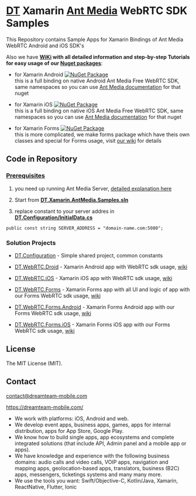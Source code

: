 # [DT](https://dreamteam-mobile.com/) Xamarin [Ant Media](https://antmedia.io/) WebRTC SDK Samples

This Repository contains Sample Apps for Xamarin Bindings of Ant Media WebRTC Android and iOS SDK's

Also we have **[WiKi](https://github.com/DreamTeamMobile/Xamarin.AntMedia.Samples/wiki) with all detailed information and step-by-step Tutorials for easy usage of our [Nuget packages](https://www.nuget.org/packages?q=antmedia+dreamteammobile)**:

* for Xamarin Android [![NuGet Package](https://buildstats.info/nuget/DT.Xamarin.AntMedia.WebRTC.Android)](https://www.nuget.org/packages/DT.Xamarin.AntMedia.WebRTC.Android/)
<br>this is a full binding on native Android Ant Media Free WebRTC SDK, same namespaces so you can use [Ant Media documentation](https://github.com/ant-media/Ant-Media-Server/wiki/WebRTC-Android-SDK-Documentation) for that nuget

* for Xamarin iOS [![NuGet Package](https://buildstats.info/nuget/DT.Xamarin.AntMedia.WebRTC.iOS)](https://www.nuget.org/packages/DT.Xamarin.AntMedia.WebRTC.iOS/)
<br>this is a full binding on native iOS Ant Media Free WebRTC SDK, same namespaces so you can use [Ant Media documentation](https://github.com/ant-media/Ant-Media-Server/wiki/WebRTC-iOS-SDK-Guide) for that nuget

* for Xamarin Forms [![NuGet Package](https://buildstats.info/nuget/DT.Xamarin.AntMedia.WebRTC.Forms)](https://www.nuget.org/packages/DT.Xamarin.AntMedia.WebRTC.Forms/)
<br>this is more complicated, we make forms package which have theis own classes and special for Forms usage, visit [our wiki](https://github.com/DreamTeamMobile/Xamarin.AntMedia.Samples/wiki/Xamarin-Forms-WebRTC) for details

## Code in Repository

### [Prerequisites](https://github.com/DreamTeamMobile/Xamarin.AntMedia.Samples/wiki/Prerequisites)
1. you need up running Ant Media Server, [detailed explanation here](https://github.com/DreamTeamMobile/Xamarin.AntMedia.Samples/wiki/Prerequisites)

1. Start from **[DT.Xamarin.AntMedia.Samples.sln](https://github.com/DreamTeamMobile/Xamarin.AntMedia.Samples/blob/main/DT.Xamarin.AntMedia.Samples.sln)**

1. replace constant to your server addres in **[DT.Configuration/InitialData.cs](https://github.com/DreamTeamMobile/Xamarin.AntMedia.Samples/blob/main/DT.Configuration/InitialData.cs)**

```
public const string SERVER_ADDRESS = "domain-name.com:5080";
```

### Solution Projects

* [DT.Configuration](DT.Configuration) - Simple shared project, common constants

* [DT.WebRTC.Droid](DT.WebRTC.Droid) - Xamarin Android app with WebRTC sdk usage, [wiki](https://github.com/DreamTeamMobile/Xamarin.AntMedia.Samples/wiki/Xamarin-Android-WebRTC)

* [DT.WebRTC.iOS](DT.WebRTC.iOS) - Xamarin iOS app with WebRTC sdk usage, [wiki](https://github.com/DreamTeamMobile/Xamarin.AntMedia.Samples/wiki/Xamarin-iOS-WebRTC)

* [DT.WebRTC.Forms](DT.WebRTC.Forms) - Xamarin Forms app with all UI and logic of app with our Forms WebRTC sdk usage, [wiki](https://github.com/DreamTeamMobile/Xamarin.AntMedia.Samples/wiki/Xamarin-Forms-WebRTC)

* [DT.WebRTC.Forms.Android](DT.WebRTC.Forms.Android) - Xamarin Forms Android app with our Forms WebRTC sdk usage, [wiki](https://github.com/DreamTeamMobile/Xamarin.AntMedia.Samples/wiki/Xamarin-Forms-WebRTC)

* [DT.WebRTC.Forms.iOS](DT.WebRTC.Forms.iOS) - Xamarin Forms iOS app with our Forms WebRTC sdk usage, [wiki](https://github.com/DreamTeamMobile/Xamarin.AntMedia.Samples/wiki/Xamarin-Forms-WebRTC)

## License
The MIT License (MIT).

## Contact
contact@dreamteam-mobile.com

https://dreamteam-mobile.com/

* We work with platforms: iOS, Android and web.
* We develop event apps, business apps, games, apps for internal distribution, apps for App Store, Google Play.
* We know how to build single apps, app ecosystems and complete integrated solutions (that include API, Admin panel and a mobile app or apps).
* We have knowledge and experience with the following business domains: audio calls and video calls, VOIP apps, navigation and mapping apps, geolocation-based apps, translators, business (B2C) apps, messengers, ticketings systems and many many more.
* We use the tools you want: Swift/Objective-C, Kotlin/Java, Xamarin, ReactNative, Flutter, Ionic
